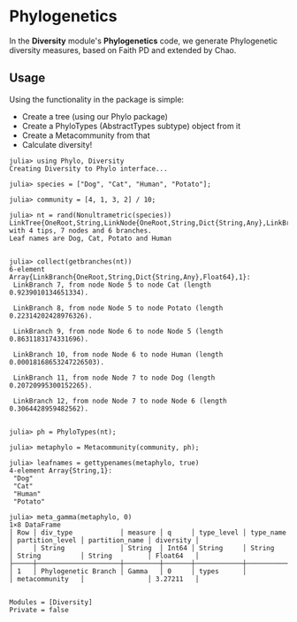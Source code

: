 # Phylogenetics

In the **Diversity** module's **Phylogenetics** code, we generate Phylogenetic
diversity measures, based on Faith PD and extended by Chao.

## Usage

Using the functionality in the package is simple:

- Create a tree (using our Phylo package)
- Create a PhyloTypes (AbstractTypes subtype) object from it
- Create a Metacommunity from that
- Calculate diversity!

```jldoctest
julia> using Phylo, Diversity
Creating Diversity to Phylo interface...

julia> species = ["Dog", "Cat", "Human", "Potato"];

julia> community = [4, 1, 3, 2] / 10;

julia> nt = rand(Nonultrametric(species))
LinkTree{OneRoot,String,LinkNode{OneRoot,String,Dict{String,Any},LinkBranch{OneRoot,String,Dict{String,Any},Float64}},LinkBranch{OneRoot,String,Dict{String,Any},Float64},Dict{String,Any}} with 4 tips, 7 nodes and 6 branches.
Leaf names are Dog, Cat, Potato and Human


julia> collect(getbranches(nt))
6-element Array{LinkBranch{OneRoot,String,Dict{String,Any},Float64},1}:
 LinkBranch 7, from node Node 5 to node Cat (length 0.9239010134651334).

 LinkBranch 8, from node Node 5 to node Potato (length 0.22314202428976326).

 LinkBranch 9, from node Node 6 to node Node 5 (length 0.8631183174331696).

 LinkBranch 10, from node Node 6 to node Human (length 0.00018168653247226503).

 LinkBranch 11, from node Node 7 to node Dog (length 0.20720995300152265).

 LinkBranch 12, from node Node 7 to node Node 6 (length 0.3064428959482562).


julia> ph = PhyloTypes(nt);

julia> metaphylo = Metacommunity(community, ph);

julia> leafnames = gettypenames(metaphylo, true)
4-element Array{String,1}:
 "Dog"
 "Cat"
 "Human"
 "Potato"

julia> meta_gamma(metaphylo, 0)
1×8 DataFrame
│ Row │ div_type            │ measure │ q     │ type_level │ type_name │ partition_level │ partition_name │ diversity │
│     │ String              │ String  │ Int64 │ String     │ String    │ String          │ String         │ Float64   │
├─────┼─────────────────────┼─────────┼───────┼────────────┼───────────┼─────────────────┼────────────────┼───────────┤
│ 1   │ Phylogenetic Branch │ Gamma   │ 0     │ types      │           │ metacommunity   │                │ 3.27211   │
```

```@contents
```

```@autodocs
Modules = [Diversity]
Private = false
```

```@index
```
